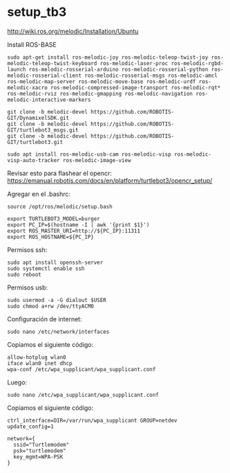 # setup_tb3

http://wiki.ros.org/melodic/Installation/Ubuntu

Install ROS-BASE
```
sudo apt-get install ros-melodic-joy ros-melodic-teleop-twist-joy ros-melodic-teleop-twist-keyboard ros-melodic-laser-proc ros-melodic-rgbd-launch ros-melodic-rosserial-arduino ros-melodic-rosserial-python ros-melodic-rosserial-client ros-melodic-rosserial-msgs ros-melodic-amcl ros-melodic-map-server ros-melodic-move-base ros-melodic-urdf ros-melodic-xacro ros-melodic-compressed-image-transport ros-melodic-rqt* ros-melodic-rviz ros-melodic-gmapping ros-melodic-navigation ros-melodic-interactive-markers
```

```
git clone -b melodic-devel https://github.com/ROBOTIS-GIT/DynamixelSDK.git
git clone -b melodic-devel https://github.com/ROBOTIS-GIT/turtlebot3_msgs.git
git clone -b melodic-devel https://github.com/ROBOTIS-GIT/turtlebot3.git
```

```
sudo apt install ros-melodic-usb-cam ros-melodic-visp ros-melodic-visp-auto-tracker ros-melodic-image-view
```

Revisar esto para flashear el opencr:
https://emanual.robotis.com/docs/en/platform/turtlebot3/opencr_setup/

Agregar en el .bashrc:
```
source /opt/ros/melodic/setup.bash

export TURTLEBOT3_MODEL=burger
export PC_IP=$(hostname -I | awk '{print $1}')
export ROS_MASTER_URI=http://${PC_IP}:11311
export ROS_HOSTNAME=${PC_IP}
```
Permisos ssh:
```
sudo apt install openssh-server
sudo systemctl enable ssh
sudo reboot
```

Permisos usb:
```
sudo usermod -a -G dialout $USER
sudo chmod a+rw /dev/ttyACM0
```

Configuración de internet:

```
sudo nano /etc/network/interfaces
```
Copiamos el siguiente código:
```
allow-hotplug wlan0
iface wlan0 inet dhcp
wpa-conf /etc/wpa_supplicant/wpa_supplicant.conf
```
Luego:
```
sudo nano /etc/wpa_supplicant/wpa_supplicant.conf
```
Copiamos el siguiente código:
```
ctrl_interface=DIR=/var/run/wpa_supplicant GROUP=netdev
update_config=1

network={
  ssid="Turtlemodem"
  psk="turtlemodem"
  key_mgmt=WPA-PSK
}
```
